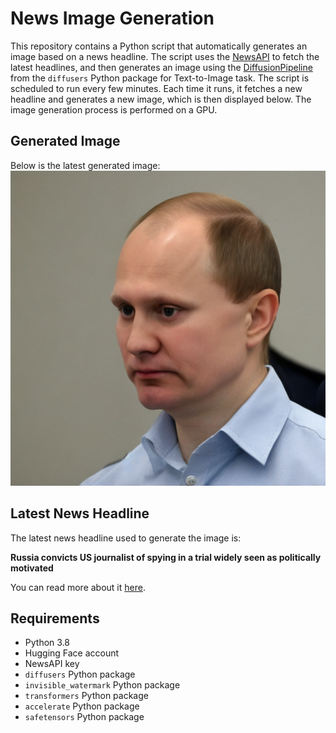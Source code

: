 # News Image Generation
This repository contains a Python script that automatically generates an image based on a news headline. The script uses the [NewsAPI](https://newsapi.org/) to fetch the latest headlines, and then generates an image using the [DiffusionPipeline](https://github.com/huggingface/diffusers) from the `diffusers` Python package for Text-to-Image task.
The script is scheduled to run every few minutes. Each time it runs, it fetches a new headline and generates a new image, which is then displayed below. The image generation process is performed on a GPU.

## Generated Image
Below is the latest generated image:
![Generated Image](image.png)

## Latest News Headline
The latest news headline used to generate the image is:

**Russia convicts US journalist of spying in a trial widely seen as politically motivated**

You can read more about it [here](https://news.google.com/rss/articles/CBMiY2h0dHBzOi8vYXBuZXdzLmNvbS9hcnRpY2xlL2V2YW4tZ2Vyc2hrb3ZpY2gtcnVzc2lhLWVzcGlvbmFnZS10cmlhbC1lZjJlOWZmZmM0NDU3MGNmNzk3ZTk3YWE2YWZhNTBhMdIBAA?oc=5).

## Requirements
- Python 3.8
- Hugging Face account
- NewsAPI key
- `diffusers` Python package
- `invisible_watermark` Python package
- `transformers` Python package
- `accelerate` Python package
- `safetensors` Python package
